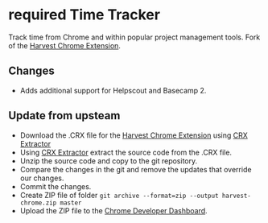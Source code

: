 # required Time Tracker

Track time from Chrome and within popular project management tools. Fork of the [Harvest Chrome Extension](https://chrome.google.com/webstore/detail/harvest-time-tracker/fbpiglieekigmkeebmeohkelfpjjlaia?hl=en).

## Changes
- Adds additional support for Helpscout and Basecamp 2.

## Update from upsteam
- Download the .CRX file for the [Harvest Chrome Extension](https://chrome.google.com/webstore/detail/harvest-time-tracker/fbpiglieekigmkeebmeohkelfpjjlaia?hl=en) using [CRX Extractor](https://crxextractor.com/)
- Using [CRX Extractor](https://crxextractor.com/) extract the source code from the .CRX file.
- Unzip the source code and copy to the git repository.
- Compare the changes in the git and remove the updates that override our changes.
- Commit the changes.
- Create ZIP file of folder `git archive --format=zip --output harvest-chrome.zip master`
- Upload the ZIP file to the [Chrome Developer Dashboard](https://chrome.google.com/webstore/devconsole/f18e8adb-99dc-4cdb-8080-2613a4fb568b/molohbmpdeahlajdfnjppdlbbbgbbgca/edit/package?hl=en).

